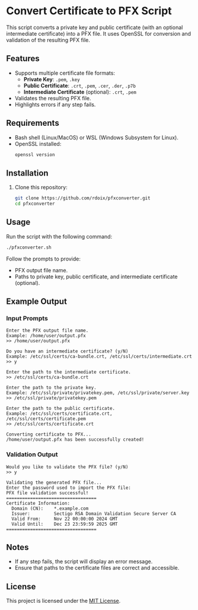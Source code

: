 # Convert Certificate to PFX Script

This script converts a private key and public certificate (with an optional intermediate certificate) into a PFX file. It uses OpenSSL for conversion and validation of the resulting PFX file.

## Features
- Supports multiple certificate file formats:
  - **Private Key**: `.pem`, `.key`
  - **Public Certificate**: `.crt`, `.pem`, `.cer`, `.der`, `.p7b`
  - **Intermediate Certificate** (optional): `.crt`, `.pem`
- Validates the resulting PFX file.
- Highlights errors if any step fails.

## Requirements
- Bash shell (Linux/MacOS) or WSL (Windows Subsystem for Linux).
- OpenSSL installed:
    ```bash
    openssl version
    ```

## Installation
1. Clone this repository:
    ```bash
    git clone https://github.com/rdoix/pfxconverter.git
    cd pfxconverter
    ```

## Usage
Run the script with the following command:
```bash
./pfxconverter.sh
```

Follow the prompts to provide:
- PFX output file name.
- Paths to private key, public certificate, and intermediate certificate (optional).

## Example Output

### Input Prompts
```plaintext
Enter the PFX output file name.
Example: /home/user/output.pfx
>> /home/user/output.pfx

Do you have an intermediate certificate? (y/N)
Example: /etc/ssl/certs/ca-bundle.crt, /etc/ssl/certs/intermediate.crt
>> y

Enter the path to the intermediate certificate.
>> /etc/ssl/certs/ca-bundle.crt

Enter the path to the private key.
Example: /etc/ssl/private/privatekey.pem, /etc/ssl/private/server.key
>> /etc/ssl/private/privatekey.pem

Enter the path to the public certificate.
Example: /etc/ssl/certs/certificate.crt, /etc/ssl/certs/certificate.pem
>> /etc/ssl/certs/certificate.crt

Converting certificate to PFX...
/home/user/output.pfx has been successfully created!
```

### Validation Output
```plaintext
Would you like to validate the PFX file? (y/N)
>> y

Validating the generated PFX file...
Enter the password used to import the PFX file:
PFX file validation successful!
==================================
Certificate Information:
  Domain (CN):    *.example.com
  Issuer:         Sectigo RSA Domain Validation Secure Server CA
  Valid From:     Nov 22 00:00:00 2024 GMT
  Valid Until:    Dec 23 23:59:59 2025 GMT
==================================
```

## Notes
- If any step fails, the script will display an error message.
- Ensure that paths to the certificate files are correct and accessible.

## License
This project is licensed under the [MIT License](LICENSE).
